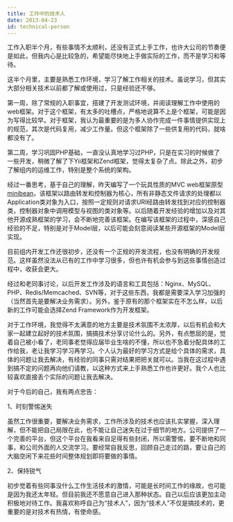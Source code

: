 ```yaml
---
title: 工作中的技术人
date: 2013-04-23
id: technical-person
---
```


工作入职半个月，有些事情不太顺利，还没有正式上手工作，也许大公司的节奏便是如此，但我内心是比较急的，希望能尽快地上手做实际的工作，而不是学习和等待。

这半个月里，主要是熟悉工作环境，学习了解工作相关的技术。虽说学习，但其实大部分相关技术以前都了解或使用过，只是经验还不够。

第一周，除了常规的入职事宜，搭建了开发测试环境，并阅读理解工作中使用的web框架。对于这个框架，有太多的吐槽点，严格地说算不上是个框架，可能是因为写得比较早。对于框架，我认为最重要的是为多人协作完成一件事情提供实现上的规范，其次是代码复用，减少工作量。但这个框架除了一些供复用的代码，就啥都没有了。

第二周，学习巩固PHP基础，一直没认真地学习过PHP，只是在实习的时候做了一些开发，稍微了解了下Yii框架和Zend框架，觉得太复杂了点。除此之外，初步了解组内的运维工作，特别是整个系统的架构。

经过一番思考，基于自己的理解，昨天编写了一个玩具性质的MVC web框架原型[minibean](https://github.com/youngsterxyf/minibean)，该框架以路由转发和控制器为核心，所有非静态文件请求的处理都以Application类对象为入口，按照一定规则对请求URI经路由转发找到对应的控制器类，控制器对象中调用模型与视图的类对象等。以后随着开发经验的增加以及对其他开源成熟框架的学习，会不断地完善该框架。在编写该框架的过程中，深感自己经验的不足，特别是对于Model层，以后可能会刻意阅读某些开源框架的Model层实现。

目前组内开发工作还很初步，还没有一个正规的开发流程，也没有明确的开发规范。这样虽然没法从已有的工作中学习很多，但也许有机会参与到这些事情创造过程中，收获会更大。

经过和老同事讨论，以后开发工作涉及的语言和工具包括：Nginx、MySQL、PHP、Redis/Memcached、SVN等，对于这些东西，我都是需要深入学习加强的（当然首先是要解决业务需求）。另外，鉴于原有的那个框架实在不怎么样，以后新的工作可能会选择Zend Framework作为开发框架。

对于工作环境，我觉得不太满意的地方主要是技术氛围不太浓厚，以后有机会和大家一起建立起好的技术氛围，搞搞技术分享讨论什么的。另外，有点憋屈的是，觉着自己被小看了，老同事老觉得应届毕业生啥的不懂，所以也不急着分配具体的工作给我，老让我学习学习再学习。个人认为最好的学习方式是给个具体的需求，具体的问题让我去解决，有经验的同事只需对结果把把关就可以。当我在这过程中遇到搞不定的问题再向他们请教，以这种方式来上手熟悉工作也许更好。我个人也比较喜欢直接丢个实际的问题让我去解决。

对于今后的自己，我有两点忠告：

1、时刻警惕迷失

虽然工作很重要，要解决业务需求，工作所涉及的技术也应该扎实掌握，深入理解，但不能把自己局限在此，也不能让自己迷失在过于细节的地方。公司提供了一个完善的平台，但这个平台在我看来自足得有些封闭，所以需警惕，要不断地和同事，和公司外面的人交流学习。要经常自我反思，回顾自己走过的路，要让自己的大脑空闲下来花些时间整体规划即将要做的事情。

2、保持锐气

初步觉着有些同事没什么工作生活技术的激情，可能是长时间工作的缘故，也可能是因为我还太年轻。但目前我还不愿意自己进入那种状态。自己以后应该更加主动积极地对待工作。我喜欢称呼自己为“技术人”，因为“技术人”不仅是搞技术的，更重要的是对技术有热情，有使命感。